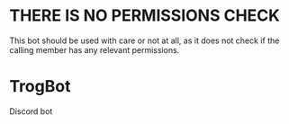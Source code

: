 # THERE IS NO PERMISSIONS CHECK
This bot should be used with care or not at all, as it does not check if the calling member has any relevant permissions.

# TrogBot
Discord bot
